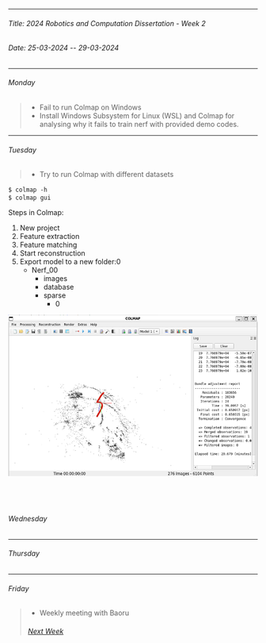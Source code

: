 ----------
###### Title: 2024 Robotics and Computation Dissertation - Week 2
###### Date: 25-03-2024 -- 29-03-2024
----------
###### Monday
> - Fail to run Colmap on Windows
> - Install Windows Subsystem for Linux (WSL) and Colmap for analysing why it fails to train nerf with provided demo codes.
&nbsp;
----------
###### Tuesday
> - Try to run Colmap with different datasets
```
$ colmap -h
$ colmap gui
```
Steps in Colmap:

1. New project
2. Feature extraction
3. Feature matching
4. Start reconstruction
5. Export model to a new folder:0
   - Nerf_00
     - images
     - database
     - sparse
       - 0
       
<img src="cecum_t1_b_model.png" alt="cecum_t1_b_model" width="600" height="325">

&nbsp;
----------
###### Wednesday
----------
###### Thursday
----------
###### Friday
> - Weekly meeting with Baoru
&nbsp;
> ###### [Next Week](Week3.md)
